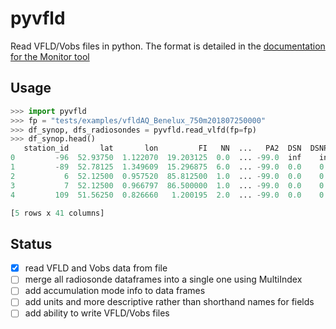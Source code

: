 # pyvfld

Read VFLD/Vobs files in python. The format is detailed in the [documentation for the Monitor tool](https://hirlam.github.io/Monitor/dev/#A-general-input-format-1)


## Usage

```python
>>> import pyvfld
>>> fp = "tests/examples/vfldAQ_Benelux_750m201807250000"
>>> df_synop, dfs_radiosondes = pyvfld.read_vlfd(fp=fp)
>>> df_synop.head()
   station_id       lat       lon         FI   NN  ...   PA2  DSN  DSNP1  DSNP2  WSN
0         -96  52.93750  1.122070  19.203125  0.0  ... -99.0  inf    inf    inf  0.0
1         -89  52.78125  1.349609  15.296875  6.0  ... -99.0  0.0    0.0    inf  0.0
2           6  52.12500  0.957520  85.812500  1.0  ... -99.0  0.0    0.0    inf  0.0
3           7  52.12500  0.966797  86.500000  1.0  ... -99.0  0.0    0.0    inf  0.0
4         109  51.56250  0.826660   1.200195  2.0  ... -99.0  0.0    0.0    inf  0.0

[5 rows x 41 columns]
```

## Status

- [x] read VFLD and Vobs data from file
- [ ] merge all radiosonde dataframes into a single one using MultiIndex
- [ ] add accumulation mode info to data frames
- [ ] add units and more descriptive rather than shorthand names for fields
- [ ] add ability to write VFLD/Vobs files
